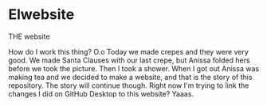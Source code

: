 # Elwebsite
THE website

How do I work this thing? O.o
Today we made crepes and they were very good. We made Santa Clauses with our last crepe, but Anissa folded hers before we took the picture. Then I took a shower. When I got out Anissa was making tea and we decided to make a website, and that is the story of this repository. The story will continue though. Right now I'm trying to link the changes I did on GitHub Desktop to this website? Yaaas. 
